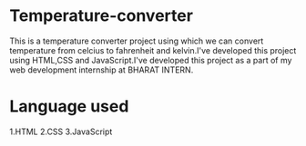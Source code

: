 # Temperature-converter
This is a temperature converter project using which we can convert temperature from celcius to fahrenheit and kelvin.I've developed this project using HTML,CSS and JavaScript.I've developed this project as a part of my web development internship at BHARAT INTERN.
# Language used
1.HTML
2.CSS
3.JavaScript

